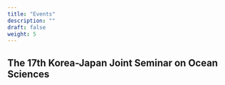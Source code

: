 ```yaml
---
title: "Events"
description: ""
draft: false
weight: 5
---
```


## The 17th Korea-Japan Joint Seminar on Ocean Sciences
<div class="col-sm-4 portfolio-item shuffle-item">
  <a href="KJ2023"><img src="/images/KJ2023.png" alt=""></a>
</div>